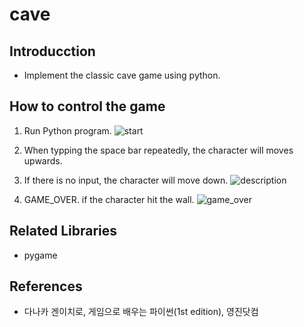 # cave   
## Introducction   
- Implement the classic cave game using python.

## How to control the game
1. Run Python program.
![start](https://user-images.githubusercontent.com/84515872/132984668-38447865-77dc-4780-9a54-efa3d19f7c52.JPG)

2. When typping the space bar repeatedly, the character will moves upwards.
3. If there is no input, the character will move down.
![description](https://user-images.githubusercontent.com/84515872/132984685-c70b7641-6542-4cd2-b5b7-bfd6df3b2af9.JPG)

4. GAME_OVER. if the character hit the wall.
![game_over](https://user-images.githubusercontent.com/84515872/132984704-d57c1c1b-73c0-4187-87ea-856b8d1bf83a.JPG)

## Related Libraries
- pygame

## References
- 다나카 겐이치로, 게임으로 배우는 파이썬(1st edition), 영진닷컴
